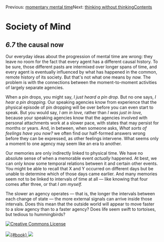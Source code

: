 <div class="chapnav">

<span class="prev">Previous: [momentary mental
time](./som-6.6.html)</span><span class="next">Next: [thinking without
thinking](./som-6.8.html)</span><span
class="contents">[Contents](index.html)</span>
<div class="titlebar">

Society of Mind
===============

</div>

</div>

*6.7* the causal now
--------------------

Our everyday ideas about the progression of mental time are wrong: they
leave no room for the fact that every agent has a different causal
history. To be sure, those different pasts are intermixed over longer
spans of time, and every agent is eventually influenced by what has
happened in the common, remote history of its society. But that's not
what one means by *now.* The problem is with the connections between the
moment-to-moment activities of largely separate agencies.

When a pin drops, you might say, *I just heard a pin drop.* But no one
says, *I hear a pin dropping.* Our speaking agencies know from
experience that the physical episode of pin dropping will be over before
you can even start to speak. But you would say, *I am in love,* rather
than *I was just in love,* because your speaking agencies know that the
agencies involved with personal attachments work at a slower pace, with
states that may persist for months or years. And, in between, when
someone asks, *What sorts of feelings have you now?* we often find our
half-formed answers wrong before they can be expressed, as other
feelings intervene. What seems only a moment to one agency may seem like
an era to another.

Our memories are only indirectly linked to physical time. We have no
absolute sense of when a memorable event *actually* happened. At best,
we can only know some temporal relations between it and certain other
events. You might be able to recall that X and Y occurred on different
days but be unable to determine which of those days came earlier. And
many memories seem not to be linked to intervals of time at all — like
knowing that four comes after three, or that *I am myself.*

The slower an agency operates — that is, the longer the intervals
between each change of state — the more external signals can arrive
inside those intervals. Does this mean that the outside world will
appear to move faster to a slow agency than to a faster agency? Does
life seem swift to tortoises, but tedious to hummingbirds?

<div class="footer">

[![Creative Commons
License](http://i.creativecommons.org/l/by-nc-sa/3.0/80x15.png)](http://creativecommons.org/licenses/by-nc-sa/3.0/deed.en_US)\
\
[![](./images/som_book.jpeg){#book}
![](./images/a_logo_17.gif)](http://www.amazon.com/gp/product/0671657135?ie=UTF8&camp=1789&creativeASIN=0671657135&linkCode=xm2&tag=marvinminsky)

</div>
